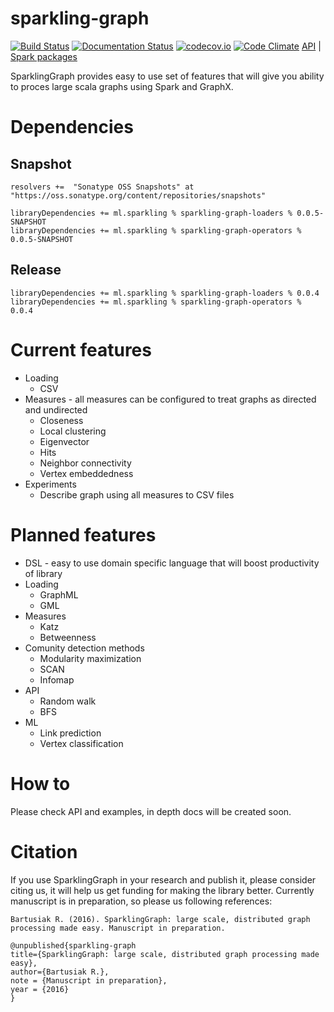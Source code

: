 # sparkling-graph

[![Build Status](https://travis-ci.org/sparkling-graph/sparkling-graph.svg?branch=master)](https://travis-ci.org/sparkling-graph/sparkling-graph) [![Documentation Status](https://readthedocs.org/projects/sparkling-graph/badge/?version=latest&cache=1234)](http://sparkling-graph.readthedocs.org/en/latest/?badge=latest) [![codecov.io](https://codecov.io/github/sparkling-graph/sparkling-graph/coverage.svg?branch=master)](https://codecov.io/github/sparkling-graph/sparkling-graph?branch=master) [![Code Climate](https://codeclimate.com/github/sparkling-graph/sparkling-graph/badges/gpa.svg)](https://codeclimate.com/github/sparkling-graph/sparkling-graph) [API](http://sparkling-graph.github.io/sparkling-graph/latest/api/) |  [Spark packages](http://spark-packages.org/package/sparkling-graph/sparkling-graph)

SparklingGraph provides easy to use set of features that will give you ability to proces large scala graphs using Spark and GraphX.

# Dependencies
## Snapshot
```
resolvers +=  "Sonatype OSS Snapshots" at "https://oss.sonatype.org/content/repositories/snapshots"
```
```
libraryDependencies += ml.sparkling % sparkling-graph-loaders % 0.0.5-SNAPSHOT
libraryDependencies += ml.sparkling % sparkling-graph-operators % 0.0.5-SNAPSHOT
```
## Release
```
libraryDependencies += ml.sparkling % sparkling-graph-loaders % 0.0.4
libraryDependencies += ml.sparkling % sparkling-graph-operators % 0.0.4
```

# Current features

* Loading
  * CSV
* Measures - all measures can be configured to treat graphs as directed and undirected
  *  Closeness
  *  Local clustering
  *  Eigenvector
  *  Hits
  *  Neighbor connectivity
  *  Vertex embeddedness
* Experiments
  *  Describe graph using all measures to CSV files

# Planned features
* DSL - easy to use domain specific language that will boost productivity of library
* Loading
  *  GraphML
  *  GML
* Measures
  * Katz
  * Betweenness
* Comunity detection methods
  * Modularity maximization
  * SCAN
  * Infomap 
* API
  *  Random walk
  *  BFS
* ML
  *  Link prediction
  *  Vertex classification
  
# How to

Please check API and examples, in depth docs will be created soon.



# Citation
If you use SparklingGraph in your research and publish it, please consider citing us, it will help us get funding for making the library better.
Currently manuscript is in preparation, so please us following references:

 ``` Bartusiak R. (2016). SparklingGraph: large scale, distributed graph processing made easy. Manuscript in preparation. ```
 
 ```
@unpublished{sparkling-graph
title={SparklingGraph: large scale, distributed graph processing made easy},
author={Bartusiak R.},
note = {Manuscript in preparation},
year = {2016}
}
```
